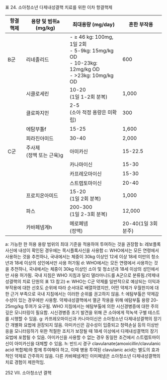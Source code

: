 표 24. 소아청소년 다제내성결핵 치료를 위한 이차 항결핵제

| 항결핵제 | 용량 및 범위a (mg/kg) | 최대용량 (mg/day) | 흔한 부작용 |
|---|---|---|---|
| B군 | 리네졸리드 | - ≥ 46 kg: 100mg, 1일 2회<br>- 5-9kg: 15mg/kg OD<br>- 10-23kg: 12mg/kg OD<br>- >23kg: 10mg/kg OD | 600 | 오심, 설사, 두통, 골수억제, 말초 신경염, 시신경염, 젖산 산증, 췌장염 |
| | 시클로세린 | 10-20<br>(1일 1-2회 분복) | 1,000 | 정신 장애, 신경 장애 |
| | 클로파지민 | 2-5<br>(소아 적정 용량은 미확립) | 300 | 피부색소침착, 위장관 장애, 빛민감성 |
| | 에탐부톨f | 15-25 | 1,600 | 시신경병증 |
| | 피라진아미드 | 30-40 | 2,000 | 관절염/관절통, 간염, 발진 |
| C군 | 주사제<br>(정맥 또는 근육)g | 아미카신 | 15-22.5 | 1,000 | 이독성, 신독성 |
| | | 카나마이신 | 15-30 | 1,000 | 이독성, 신독성 |
| | | 카프레오마이신 | 15-30 | 1,000 | 이독성, 신독성 |
| | | 스트렙토마이신 | 20-40 | 1,000 | 이독성, 신독성 |
| | 프로치온아미드 | 15-20<br>(1일 2회 분복) | 1,000 | 위장관 장애, 갑상선 저하증, 간독성 |
| | 파스 | 200-300<br>(1일 2-3회 분복) | 12,000 | 위장관 장애, 갑상선 저하증, 간독성 |
| | 카바페넴계h | 메로페넴<br>(정맥) | 20-40(1일 3회 분주) | 6,000 | 위장관 장애, 경련 |

a: 가능한 한 허용 용량 범위의 최대 기준을 적용하여 투여하는 것을 권장함
b: 레보플록사신에 내성이 확인된 경우에는 목시플록사신을 사용함
c: WHO에서는 모든 연령에서 사용하는 것을 추천하나, 국내에서는 체중이 30kg 이상인 12세 이상 18세 미만의 청소년과 18세 이상의 성인에서만 사용 허가됨
d: WHO에서는 모든 연령에서 사용하는 것을 추천하나, 국내에서는 체중이 30kg 이상인 소아 및 청소년과 18세 이상의 성인에서만 사용 허가됨. 국내 지침은 WHO 지침과 달리 델라마니드를 A군으로 분류됨.(약제내성결핵의 치료 단원의 표 13 참고)
e: WHO는 C군 약제를 일반적으로 예상되는 이익과 부작용에 대한 선호도 순위에 따라 순서대로 배열하였지만, 어떤 약제가 우월한지에 대한 근거 부족으로 국내 지침에서는 이러한 순위를 권고하지 않음.
f: 에탐부톨은 약제감수성이 있는 경우에만 사용함. 약제내성결핵에서 멸균 작용을 위해 에탐부톨 용량 20-25mg/kg 투여가 요구됨. WHO 지침에서는 에탐부톨에 의한 시신경병증에 대한 주의 깊은 모니터링이 필요함. 시신경병증 조기 발견을 위해 큰 소아에게 적녹색 구별 테스트를 시행할 수 있음.
g: 카프레오마이신과 카나마이신은 소아청소년 다제내성결핵의 장기간 개별화 요법에 권장되지 않음. 아미카신은 감수성이 입증되고 청력손실 등의 이상반응을 모니터링하기 위한 적절한 조치가 보장될 때 18세 이상에서 다제내성결핵의 장기 요법에 포함될 수 있음. 아미카신을 사용할 수 없는 경우 동일한 조건에서 스트렙토마이신이 아미카신을 대체할 수 있음.
h: 반드시 경구 clavulanate(amoxicillin/clavulanic acid 복합체)와 함께 투여해야 하고, 이때 병용 투여된 clavulanic acid는 별도의 효과적인 약제로 간주하지 않음. 다른 카바페넴계인 이미페넴은 소아청소년 다제내성결핵의 치료 경험이 제한적임.

<PAGE>252
VII. 소아청소년 결핵